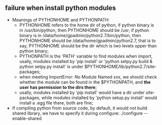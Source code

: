 ## failure when install python modules
* Meanings of PYTHONHOME and PYTHONPATH:
	* PYTHONHOME refers to the home dir of python, if python binary is in /usr/bin/python, then PYTHONHOME should be /usr; if python binary is in /data/home/gpadmin/python2.7/bin/python, then PYTHONHOME should be /data/home/gpadmin/python2.7, that is to say, PYTHONHOME should be the dir which is two levels upper than python binary;
	* PYTHONPATH is the 'PATH' variable to find modules when import, usally, modules installed by 'pip install' or 'python setpy.py build & python setpy.py install' is under $PYTHONHOME/lib/python2.7/site-packages;
	* when meeting ImportError: No Module Named xxx, we should check whether the module can be found in the $PYTHONPATH, and **the user has permission to the dirs there**;
	* usally, modules installed by 'pip install' would have a dir under site-packages, while modules installed by 'python setup.py install' would install a .egg file there, both are fine;
* If compiling python from source code, by default, it would not build shared library, we have to specify it during configure: ./configure --enable-shared